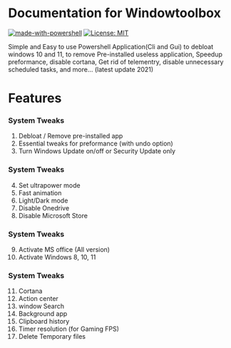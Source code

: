 # Documentation for Windowtoolbox

[![made-with-powershell](https://img.shields.io/badge/PowerShell-1f425f?logo=Powershell)](https://microsoft.com/PowerShell)
[![License: MIT](https://img.shields.io/badge/License-MIT-yellow.svg)](https://opensource.org/licenses/MIT)


Simple and Easy to use Powershell Application(Cli and Gui) to debloat windows 10 and 11, to remove Pre-installed useless application, Speedup preformance, disable cortana, Get rid of telementry, disable unnecessary scheduled tasks, and more... (latest update 2021)


# Features

### System Tweaks
1. Debloat / Remove pre-installed app <br />
2. Essential tweaks for preformance (with undo option) <br /> 
3. Turn Windows Update on/off or Security Update only <br />

### System Tweaks
4.  Set ultrapower mode
5. Fast animation
6. Light/Dark mode
7. Disable Onedrive
8. Disable Microsoft Store

### System Tweaks
9.  Activate MS office (All version)
10. Activate Windows 8, 10, 11 

### System Tweaks
11. Cortana
12. Action center
13. window Search
14. Background app
15. Clipboard history
16. Timer resolution (for Gaming FPS)
17. Delete Temporary files








